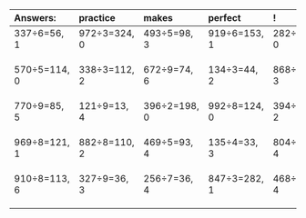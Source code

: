 | Answers: | practice | makes | perfect | ! |
| :--- | :--- | :--- | :--- | :--- |
| 337÷6=56, 1 | 972÷3=324, 0 | 493÷5=98, 3 | 919÷6=153, 1 | 282÷3=94, 0 | 
|   |   |   |   |   | 
|   |   |   |   |   | 
|   |   |   |   |   | 
| 570÷5=114, 0 | 338÷3=112, 2 | 672÷9=74, 6 | 134÷3=44, 2 | 868÷5=173, 3 | 
|   |   |   |   |   | 
|   |   |   |   |   | 
|   |   |   |   |   | 
| 770÷9=85, 5 | 121÷9=13, 4 | 396÷2=198, 0 | 992÷8=124, 0 | 394÷7=56, 2 | 
|   |   |   |   |   | 
|   |   |   |   |   | 
|   |   |   |   |   | 
| 969÷8=121, 1 | 882÷8=110, 2 | 469÷5=93, 4 | 135÷4=33, 3 | 804÷8=100, 4 | 
|   |   |   |   |   | 
|   |   |   |   |   | 
|   |   |   |   |   | 
| 910÷8=113, 6 | 327÷9=36, 3 | 256÷7=36, 4 | 847÷3=282, 1 | 468÷8=58, 4 | 
|   |   |   |   |   | 
|   |   |   |   |   | 
|   |   |   |   |   | 

